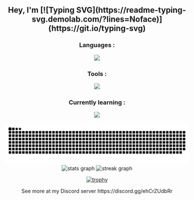 <div align="center"><h2><b>Hey, I'm [![Typing SVG](https://readme-typing-svg.demolab.com/?lines=Noface)](https://git.io/typing-svg)</b></h2></div>

<div align="center"><h3>Languages :</h3></div>
<p align="center">
    <img src="https://skillicons.dev/icons?i=js,html,css,lua,md,powershell,py,cpp,bash">
</p>

<div align="center"><h3>Tools :</h3></div>
<p align="center">
    <img src="https://skillicons.dev/icons?i=discord,electron,git,github,gitlab,gradle,blender,androidstudio,arduino,atom,aws,debian,dotnet,eclipse,gamemakerstudio,gcp,gmail,ai,instagram,kali,linux,nodejs,npm,pycharm,pytorch,raspberrypi,react,redhat,regex,robloxstudio,sqlite,stackoverflow,sublime,selenium,svg,ubuntu,unity,unreal,vercel,vim,visualstudio">
</p>

<div align="center"><h3>Currently learning :</h3></div>
<p align="center">
    <img src="https://skillicons.dev/icons?i=c,cs,java">
</p>

<div align="center">
   
  <img src="https://raw.githubusercontent.com/lucasodevdottk/lucasodevdottk/output/snake.svg" alt="Snake animation" />
    
  <img src="https://github-readme-stats.vercel.app/api?username=noface1200&theme=dark&show_icons=true&hide_border=false&count_private=true" height="150" alt="stats graph"  />
  <img src="https://github-readme-streak-stats.herokuapp.com/?user=noface1200&theme=dark&hide_border=false" height="150" alt="streak graph"  />

[![trophy](https://github-profile-trophy.vercel.app/?username=noface1200&theme=dracula)](https://discord.gg/dxar3FGhdG)

<div align="center">See more at my Discord server https://discord.gg/ehCrZUdbRr</div>
</div>
